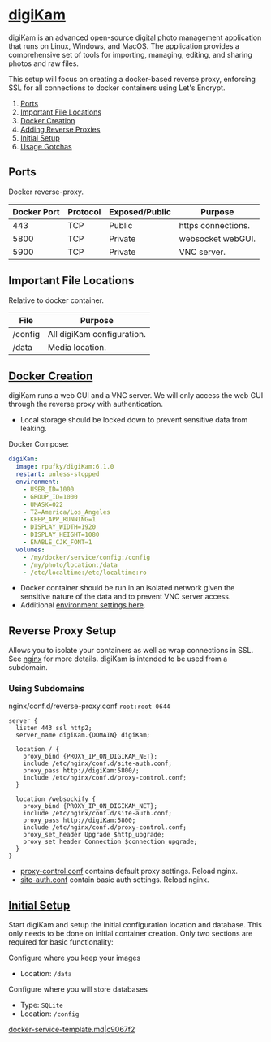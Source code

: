 [digiKam][f8]
=============
digiKam is an advanced open-source digital photo management application that
runs on Linux, Windows, and MacOS. The application provides a comprehensive set
of tools for importing, managing, editing, and sharing photos and raw files.

This setup will focus on creating a docker-based reverse proxy, enforcing SSL
for all connections to docker containers using Let's Encrypt.

1. [Ports](#ports)
1. [Important File Locations](#important-file-locations)
1. [Docker Creation](#docker-creation)
1. [Adding Reverse Proxies](#adding-reverse-proxies)
1. [Initial Setup](#initial-setup)
1. [Usage Gotchas](#usage-gotchas)

Ports
-----
Docker reverse-proxy.

| Docker Port | Protocol | Exposed/Public | Purpose            |
|-------------|----------|----------------|--------------------|
| 443         | TCP      | Public         | https connections. |
| 5800        | TCP      | Private        | websocket webGUI.  |
| 5900        | TCP      | Private        | VNC server.        |

Important File Locations
------------------------
Relative to docker container.

| File    | Purpose                    |
|---------|----------------------------|
| /config | All digiKam configuration. |
| /data   | Media location.            |

[Docker Creation][3m]
---------------------
digiKam runs a web GUI and a VNC server. We will only access the web GUI through
the reverse proxy with authentication.

* Local storage should be locked down to prevent sensitive data from leaking.

Docker Compose:
```yaml
digiKam:
  image: rpufky/digiKam:6.1.0
  restart: unless-stopped
  environment:
    - USER_ID=1000
    - GROUP_ID=1000
    - UMASK=022
    - TZ=America/Los_Angeles
    - KEEP_APP_RUNNING=1
    - DISPLAY_WIDTH=1920
    - DISPLAY_HEIGHT=1080
    - ENABLE_CJK_FONT=1
  volumes:
    - /my/docker/service/config:/config
    - /my/photo/location:/data
    - /etc/localtime:/etc/localtime:ro
```
* Docker container should be run in an isolated network given the sensitive
  nature of the data and to prevent VNC server access.
* Additional [environment settings here][ne].

Reverse Proxy Setup
-------------------
Allows you to isolate your containers as well as wrap connections in SSL. See
[nginx][refci] for more details. digiKam is intended to be used from a
subdomain.

### Using Subdomains
nginx/conf.d/reverse-proxy.conf `root:root 0644`
```nginx
server {
  listen 443 ssl http2;
  server_name digiKam.{DOMAIN} digiKam;

  location / {
    proxy_bind {PROXY_IP_ON_DIGIKAM_NET};
    include /etc/nginx/conf.d/site-auth.conf;
    proxy_pass http://digiKam:5800/;
    include /etc/nginx/conf.d/proxy-control.conf;
  }

  location /websockify {
    proxy_bind {PROXY_IP_ON_DIGIKAM_NET};
    include /etc/nginx/conf.d/site-auth.conf;
    proxy_pass http://digiKam:5800;
    include /etc/nginx/conf.d/proxy-control.conf;
    proxy_set_header Upgrade $http_upgrade;
    proxy_set_header Connection $connection_upgrade;
  }
}
```
* [proxy-control.conf][ref0p] contains default proxy settings. Reload nginx.
* [site-auth.conf][ref5g] contain basic auth settings. Reload nginx.

[Initial Setup][ks]
-------------------
Start digiKam and setup the initial configuration location and database. This
only needs to be done on initial container creation. Only two sections are
required for basic functionality:


Configure where you keep your images
- Location: `/data`

Configure where you will store databases
- Type: `SQLite`
- Location: `/config`


[docker-service-template.md|c9067f2][XX]

[f8]: https://www.digikam.org/
[3m]: https://github.com/r-pufky/digikam
[ne]: https://hub.docker.com/r/jlesage/baseimage-gui/#environment-variables
[ks]: https://github.com/r-pufky/digikam#digikam-setup
[XX]: https://github.com/r-pufky/docs/blob/c9067f2bc3d0aeb0f2915e63f8cd9515c00640a2/services/docker-service-template.md

[ref5g]: ../nginx/site-auth.conf
[ref0p]: ../nginx/proxy-control.conf
[refci]: ../nginx/README.md
